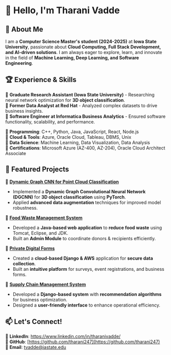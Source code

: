 # 👋 Hello, I'm Tharani Vadde  

## 🚀 About Me  
I am a **Computer Science Master's student (2024-2025)** at **Iowa State University**, passionate about **Cloud Computing, Full Stack Development, and AI-driven solutions**. I am always eager to explore, learn, and innovate in the field of **Machine Learning, Deep Learning, and Software Engineering**.  

## 🏆 Experience & Skills  
💼 **Graduate Research Assistant (Iowa State University)** - Researching neural network optimization for **3D object classification**.  
💼 **Former Data Analyst at Red Hat** - Analyzed complex datasets to drive business insights.  
💼 **Software Engineer at Informatica Business Analytics** - Ensured software functionality, scalability, and performance.  

🔹 **Programming**: C++, Python, Java, JavaScript, React, Node.js  
🔹 **Cloud & Tools**: Azure, Oracle Cloud, Tableau, DBMS, Unix  
🔹 **Data Science**: Machine Learning, Data Visualization, Data Analysis  
🔹 **Certifications**: Microsoft Azure (AZ-400, AZ-204), Oracle Cloud Architect Associate  

## 📌 Featured Projects  
🔷 **[Dynamic Graph CNN for Point Cloud Classification](#)**  
- Implemented a **Dynamic Graph Convolutional Neural Network (DGCNN)** for **3D object classification** using **PyTorch**.  
- Applied **advanced data augmentation** techniques for improved model robustness.  

🔷 **[Food Waste Management System](#)**  
- Developed a **Java-based web application** to **reduce food waste** using Tomcat, Eclipse, and JDK.  
- Built an **Admin Module** to coordinate donors & recipients efficiently.  

🔷 **[Private Digital Forms](#)**  
- Created a **cloud-based Django & AWS** application for **secure data collection**.  
- Built an **intuitive platform** for surveys, event registrations, and business forms.  

🔷 **[Supply Chain Management System](#)**  
- Developed a **Django-based system** with **recommendation algorithms** for business optimization.  
- Designed a **user-friendly interface** to enhance operational efficiency.  

## 📫 Let's Connect!  
🔗 **LinkedIn**: https://www.linkedin.com/in/tharanivadde/  
🔗 **GitHub**: [https://github.com/tharani247](https://github.com/tharani247)  
📧 **Email**: tvadde@iastate.edu  

